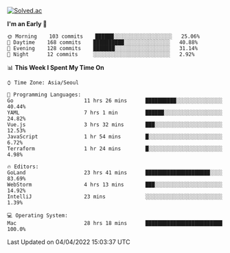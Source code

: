 [![Solved.ac](http://mazassumnida.wtf/api/v2/generate_badge?boj=kuckjwi)](https://solved.ac/kuckjwi)
<!--START_SECTION:waka-->
**I'm an Early 🐤** 

```text
🌞 Morning    103 commits    ██████░░░░░░░░░░░░░░░░░░░   25.06% 
🌆 Daytime    168 commits    ██████████░░░░░░░░░░░░░░░   40.88% 
🌃 Evening    128 commits    ███████░░░░░░░░░░░░░░░░░░   31.14% 
🌙 Night      12 commits     ░░░░░░░░░░░░░░░░░░░░░░░░░   2.92%

```


📊 **This Week I Spent My Time On** 

```text
⌚︎ Time Zone: Asia/Seoul

💬 Programming Languages: 
Go                       11 hrs 26 mins      ██████████░░░░░░░░░░░░░░░   40.44% 
YAML                     7 hrs 1 min         ██████░░░░░░░░░░░░░░░░░░░   24.82% 
Vue.js                   3 hrs 32 mins       ███░░░░░░░░░░░░░░░░░░░░░░   12.53% 
JavaScript               1 hr 54 mins        █░░░░░░░░░░░░░░░░░░░░░░░░   6.72% 
Terraform                1 hr 24 mins        █░░░░░░░░░░░░░░░░░░░░░░░░   4.98%

🔥 Editors: 
GoLand                   23 hrs 41 mins      █████████████████████░░░░   83.69% 
WebStorm                 4 hrs 13 mins       ███░░░░░░░░░░░░░░░░░░░░░░   14.92% 
IntelliJ                 23 mins             ░░░░░░░░░░░░░░░░░░░░░░░░░   1.39%

💻 Operating System: 
Mac                      28 hrs 18 mins      █████████████████████████   100.0%

```


 Last Updated on 04/04/2022 15:03:37 UTC
<!--END_SECTION:waka-->
